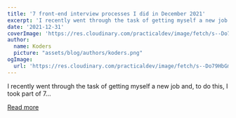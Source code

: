 ```yaml
---
title: '7 front-end interview processes I did in December 2021'
excerpt: 'I recently went through the task of getting myself a new job and, to do this, I took part of 7...'
date: '2021-12-31'
coverImage: 'https://res.cloudinary.com/practicaldev/image/fetch/s--Do79HbGm--/c_imagga_scale,f_auto,fl_progressive,h_420,q_auto,w_1000/https://dev-to-uploads.s3.amazonaws.com/uploads/articles/labowg0dm4bi53l2r926.jpg'
author:
  name: Koders
  picture: "assets/blog/authors/koders.png"
ogImage:
  url: 'https://res.cloudinary.com/practicaldev/image/fetch/s--Do79HbGm--/c_imagga_scale,f_auto,fl_progressive,h_420,q_auto,w_1000/https://dev-to-uploads.s3.amazonaws.com/uploads/articles/labowg0dm4bi53l2r926.jpg'
---
```


I recently went through the task of getting myself a new job and, to do this, I took part of 7...

[Read more](https://dev.to/anabella/7-front-end-interview-processes-i-did-in-december-2021-5484)
